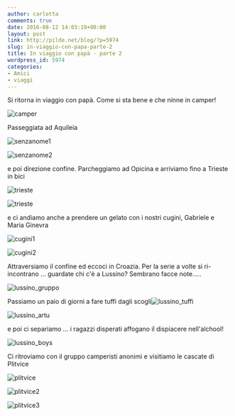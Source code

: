 ```yaml
---
author: carlotta
comments: true
date: 2016-08-12 14:03:19+00:00
layout: post
link: http://pilde.net/blog/?p=5974
slug: in-viaggio-con-papa-parte-2
title: In viaggio con papà - parte 2
wordpress_id: 5974
categories:
- Amici
- viaggi
---
```


Si ritorna in viaggio con papà. Come si sta bene e che ninne in camper!

![camper]({{baseurl}}/uploads/2016/09/camper.jpg)




Passeggiata ad Aquileia

![senzanome1]({{baseurl}}/uploads/2016/10/Senzanome1.png)


 ![senzanome2]({{baseurl}}/uploads/2016/10/Senzanome2.png)




e poi direzione confine. Parcheggiamo ad Opicina e arriviamo fino a Trieste in bici

![trieste]({{baseurl}}/uploads/2016/10/trieste.jpg)




![trieste]({{baseurl}}/uploads/2016/10/trieste.png)




e ci andiamo anche a prendere un gelato con i nostri cugini, Gabriele e Maria Ginevra

![cugini1]({{baseurl}}/uploads/2016/10/cugini1.png)


 ![cugini2]({{baseurl}}/uploads/2016/10/cugini2.png)




Attraversiamo il confine ed eccoci in Croazia. Per la serie a volte si ri-incontrano ... guardate chi c'è a Lussino? Sembrano facce note.....

![lussino_gruppo]({{baseurl}}/uploads/2016/10/lussino_gruppo.png)




Passiamo un paio di giorni a fare tuffi dagli scogli![lussino_tuffi]({{baseurl}}/uploads/2016/10/lussino_tuffi.jpg)


 ![lussino_artu]({{baseurl}}/uploads/2016/10/lussino_artu.jpg)




e poi ci separiamo ... i ragazzi disperati affogano il dispiacere nell'alchool!

![lussino_boys]({{baseurl}}/uploads/2016/10/lussino_boys.jpg)




Ci ritroviamo con il gruppo camperisti anonimi e visitiamo le cascate di Plitvice

![plitvice]({{baseurl}}/uploads/2016/10/plitvice.png)


 ![plitvice2]({{baseurl}}/uploads/2016/10/plitvice2.png)


 ![plitvice3]({{baseurl}}/uploads/2016/10/plitvice3.png)



